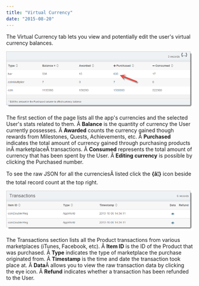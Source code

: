 ```yaml
---
title: "Virtual Currency"
date: "2015-08-20"
---
```


The Virtual Currency tab lets you view and potentially edit the user's virtual currency balances.

[![currencies](images/currencies.png)](images/currencies.png)

The first section of the page lists all the app's currencies and the selected User's stats related to them. Â **Balance** is the quantity of currency the User currently possesses. Â **Awarded** counts the currency gained though rewards from Milestones, Quests, Achievements, etc. Â **Purchased** indicates the total amount of currency gained through purchasing products inÂ marketplaceÂ transactions. Â **Consumed** represents the total amount of currency that has been spent by the User. Â **Editing currency** is possible by clicking the Purchased number.

To see the raw JSON for all the currenciesÂ listed click the **{â¦}** icon beside the total record count at the top right.

[![currencyTransactions](images/currencyTransactions.png)](images/currencyTransactions.png)

The Transactions section lists all the Product transactions from various marketplaces (iTunes, Facebook, etc). Â **Item ID** is the ID of the Product that was purchased. Â **Type** indicates the type of marketplace the purchase originated from. Â **Timestamp** is the time and date the transaction took place at. Â **Data**Â allows you to view the raw transaction data by clicking the eye icon. Â **Refund** indicates whether a transaction has been refunded to the User.
